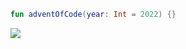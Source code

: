 ```kotlin
fun adventOfCode(year: Int = 2022) {}
```

![][file:cover]

[file:cover]: .github/readme/cover.jpeg
